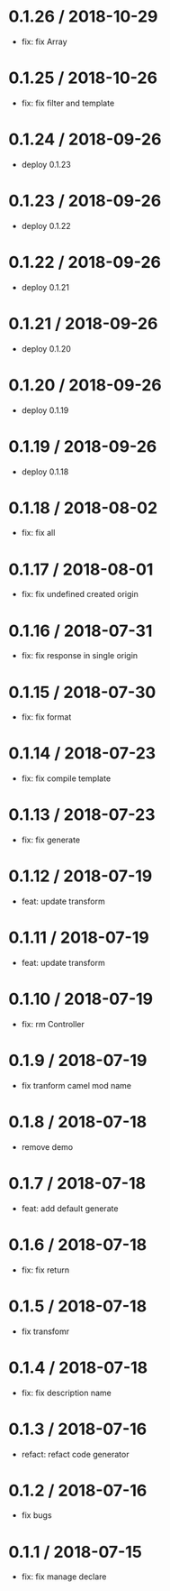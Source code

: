 0.1.26 / 2018-10-29
==================

* fix: fix Array

0.1.25 / 2018-10-26
==================

* fix: fix filter and template

0.1.24 / 2018-09-26
==================

* deploy 0.1.23

0.1.23 / 2018-09-26
==================

* deploy 0.1.22

0.1.22 / 2018-09-26
==================

* deploy 0.1.21

0.1.21 / 2018-09-26
==================

* deploy 0.1.20

0.1.20 / 2018-09-26
==================

* deploy 0.1.19

0.1.19 / 2018-09-26
==================

* deploy 0.1.18

0.1.18 / 2018-08-02
==================

* fix: fix all

0.1.17 / 2018-08-01
==================

* fix: fix undefined created origin

0.1.16 / 2018-07-31
==================

* fix: fix response in single origin

0.1.15 / 2018-07-30
==================

* fix: fix format

0.1.14 / 2018-07-23
==================

* fix: fix compile template

0.1.13 / 2018-07-23
==================

* fix: fix generate

0.1.12 / 2018-07-19
==================

* feat: update transform

0.1.11 / 2018-07-19
==================

* feat: update transform

0.1.10 / 2018-07-19
==================

* fix: rm Controller

0.1.9 / 2018-07-19
==================

* fix tranform camel mod name

0.1.8 / 2018-07-18
==================

* remove demo

0.1.7 / 2018-07-18
==================

* feat: add default generate

0.1.6 / 2018-07-18
==================

* fix: fix return

0.1.5 / 2018-07-18
==================

* fix transfomr

0.1.4 / 2018-07-18
==================

* fix: fix description name

0.1.3 / 2018-07-16
==================

* refact: refact code generator

0.1.2 / 2018-07-16
==================

* fix bugs

0.1.1 / 2018-07-15
==================

* fix: fix manage declare


